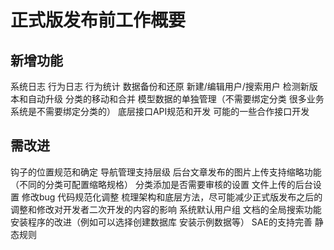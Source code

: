 正式版发布前工作概要
======================

新增功能
---------
系统日志
行为日志
行为统计
数据备份和还原
新建/编辑用户/搜索用户
检测新版本和自动升级
分类的移动和合并
模型数据的单独管理（不需要绑定分类 很多业务系统是不需要绑定分类的）
底层接口API规范和开发
可能的一些合作接口开发

需改进
----------
钩子的位置规范和确定
导航管理支持层级
后台文章发布的图片上传支持缩略功能（不同的分类可配置缩略规格）
分类添加是否需要审核的设置
文件上传的后台设置
修改bug
代码规范化调整
梳理架构和底层方法，尽可能减少正式版发布之后的调整和修改对开发者二次开发的内容的影响
系统默认用户组
文档的全局搜索功能
安装程序的改进（例如可以选择创建数据库 安装示例数据等）
SAE的支持完善
静态规则
